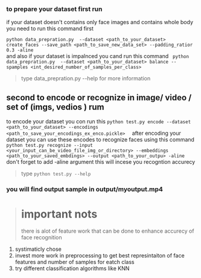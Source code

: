 ### to prepare your dataset first run 
if your dataset doesn't contains only face images and contains whole body you need to run this command first 

```python data_prepration.py  --dataset <path_to_your_dataset> create_faces --save_path <path_to_save_new_data_set> --padding_ratior 0.3 -aline ```<br>
and also if your dataset is impalnced you cand run this command 
``` python data_prepration.py  --dataset <path_to_your_dataset> balance --spamples <int_desired_number_of_samples_per_class>```
> type data_prepration.py --help for more information 
## second to encode or recognize in image/ video / set of (imgs, vedios ) rum 
to encode your dataset you con run this
```python test.py encode --dataset <path_to_your_dataset> --encodings <path_to_save_your_encodings_ex_enco.pickle>  ```
after encoding your dataset you can use these encodes to recognize faces using this command
```python test.py recognize --input <your_input_can_be_video_file_img_or_directory> --embeddings <path_to_your_saved_embdings> --output <path_to_your_outpu> -aline```
don't forget to add -aline argument this will incese you recogntion accurecy 
<br>
> type  ```python test.py --help```
### you will find output sample in  output/myoutput.mp4
># important nots 
> there is alot of feature work that can be done to enhance accurecy of face recognition 
1. systimaticly chose 
2. invest more work in preprocessing to get best represintaiton of face features and number of samples for eatch class 
3. try different classification algorithms like KNN 
